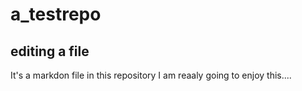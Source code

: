# a_testrepo

## editing a file

It's a markdon file in this repository
I am reaaly going to enjoy this....
